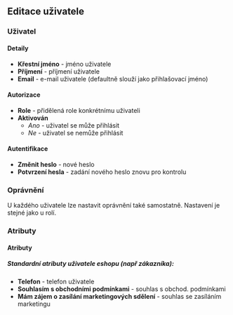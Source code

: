 ## Editace uživatele

### Uživatel

#### Detaily
+ **Křestní jméno** - jméno uživatele
+ **Příjmení** - příjmení uživatele
+ **Email** - e-mail uživatele (defaultně slouží jako přihlašovací jméno)

#### Autorizace
+ **Role** - přidělená role konkrétnímu uživateli
+ **Aktivován**
    * *Ano* - uživatel se může přihlásit
    * *Ne* - uživatel se nemůže přihlásit
 
#### Autentifikace
+ **Změnit heslo** - nové heslo
+ **Potvrzení hesla** - zadání nového heslo znovu pro kontrolu


### Oprávnění

U každého uživatele lze nastavit oprávnění také samostatně. Nastavení je stejné jako u rolí.


### Atributy

#### Atributy

##### Standardní atributy uživatele eshopu (např zákazníka):
+ **Telefon** - telefon uživatele
+ **Souhlasím s obchodními podmínkami** - souhlas s obchod. podmínkami
+ **Mám zájem o zasílání marketingových sdělení** - souhlas se zasíláním marketingu


